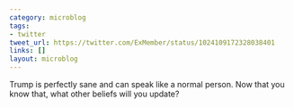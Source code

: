 ```yaml
---
category: microblog
tags:
- twitter
tweet_url: https://twitter.com/ExMember/status/1024109172328038401
links: []
layout: microblog
---
```

Trump is perfectly sane and can speak like a normal person. Now that you know that, what other beliefs will you update?
